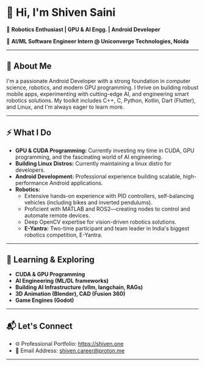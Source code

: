 <!--
**Shiven-saini/Shiven-saini** is a ✨ _special_ ✨ repository because its `README.md` (this file) appears on your GitHub profile.
-->

# 👋 Hi, I'm Shiven Saini

🚀 **Robotics Enthusiast | GPU & AI Engg. | Android Developer**

💼 **AI/ML Software Engineer Intern @ Uniconverge Technologies, Noida**

---

## 💼 About Me

I'm a passionate Android Developer with a strong foundation in computer science, robotics, and modern GPU programming. I thrive on building robust mobile apps, experimenting with cutting-edge AI, and engineering smart robotics solutions. My toolkit includes C++, C, Python, Kotlin, Dart (Flutter), and Linux, and I'm always eager to learn more.

---

## ⚡ What I Do
- **GPU & CUDA Programming:** Currently investing my time in CUDA, GPU programming, and the fascinating world of AI engineering.
- **Building Linux Distros:** Currently maintaining a linux distro for developers.
- **Android Development:** Professional experience building scalable, high-performance Android applications.
- **Robotics:**  
  - Extensive hands-on experience with PID controllers, self-balancing vehicles (including bikes and inverted pendulums).
  - Proficient with MATLAB and ROS2—creating nodes to control and automate remote devices.
  - Deep OpenCV expertise for vision-driven robotics solutions.
  - **E-Yantra:** Two-time participant and team leader in India's biggest robotics competition, E-Yantra.

---

## 🎯 Learning & Exploring

- **CUDA & GPU Programming**
- **AI Engineering (ML/DL frameworks)**
- **Building AI Infrastructure (vllm, langchain, RAGs)**
- **3D Animation (Blender), CAD (Fusion 360)**
- **Game Engines (Godot)**

---

## 📬 Let's Connect

- 🌐 Professional Portfolio: <a href="https://shiven.one" target="_blank" rel="noopener noreferrer">https://shiven.one</a>
- 📧 Email Address: [shiven.career@proton.me](mailto:shiven.career@proton.me)

---
